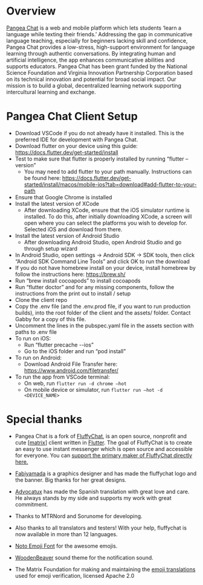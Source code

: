 # Overview

[Pangea Chat](https://pangea.chat) is a web and mobile platform which lets students ‘learn a language while texting their friends.’ Addressing the gap in communicative language teaching, especially for beginners lacking skill and confidence, Pangea Chat provides a low-stress, high-support environment for language learning through authentic conversations. By integrating human and artificial intelligence, the app enhances communicative abilities and supports educators. Pangea Chat has been grant funded by the National Science Foundation and Virginia Innovation Partnership Corporation based on its technical innovation and potential for broad social impact. Our mission is to build a global, decentralized learning network supporting intercultural learning and exchange.

# Pangea Chat Client Setup

* Download VSCode if you do not already have it installed. This is the preferred IDE for development with Pangea Chat.
* Download flutter on your device using this guide: https://docs.flutter.dev/get-started/install
* Test to make sure that flutter is properly installed by running “flutter –version”
    * You may need to add flutter to your path manually. Instructions can be found here: https://docs.flutter.dev/get-started/install/macos/mobile-ios?tab=download#add-flutter-to-your-path
* Ensure that Google Chrome is installed
* Install the latest version of XCode
    * After downloading XCode, ensure that the iOS simulator runtime is installed. To do this, after initially downloading XCode, a screen will open where you can select the platforms you wish to develop for. Selected iOS and download from there.
* Install the latest version of Android Studio
    * After downloading Android Studio, open Android Studio and go through setup wizard
* In Android Studio, open settings -> Android SDK -> SDK tools, then click “Android SDK Command Line Tools” and click OK to run the download
* If you do not have homebrew install on your device, install homebrew by follow the instructions here: https://brew.sh/
* Run “brew install cocoapods” to install cocoapods
* Run “flutter doctor” and for any missing components, follow the instructions from the print out to install / setup
* Clone the client repo
* Copy the .env file (and the .env.prod file, if you want to run production builds), into the root folder of the client and the assets/ folder. Contact Gabby for a copy of this file.
* Uncomment the lines in the pubspec.yaml file in the assets section with paths to .env file
* To run on iOS:
    * Run “flutter precache --ios”
    * Go to the iOS folder and run “pod install”
* To run on Android:
    * Download Android File Transfer here: ​​https://www.android.com/filetransfer/
* To run the app from VSCode terminal:
    * On web, run `flutter run -d chrome –hot`
    * On mobile device or simulator, run `flutter run –hot -d <DEVICE_NAME>`

# Special thanks

* Pangea Chat is a fork of [FluffyChat](https://fluffychat.im), is an open source, nonprofit and cute [[matrix](https://matrix.org)] client written in [Flutter](https://flutter.dev). The goal of FluffyChat is to create an easy to use instant messenger which is open source and accessible for everyone. You can [support the primary maker of FluffyChat directly here.](https://ko-fi.com/C1C86VN53)

* <a href="https://github.com/fabiyamada">Fabiyamada</a> is a graphics designer and has made the fluffychat logo and the banner. Big thanks for her great designs.

* <a href="https://github.com/advocatux">Advocatux</a> has made the Spanish translation with great love and care. He always stands by my side and supports my work with great commitment.

* Thanks to MTRNord and Sorunome for developing.

* Also thanks to all translators and testers! With your help, fluffychat is now available in more than 12 languages.

* <a href="https://github.com/googlefonts/noto-emoji/">Noto Emoji Font</a> for the awesome emojis.

* <a href="https://github.com/madsrh/WoodenBeaver">WoodenBeaver</a> sound theme for the notification sound.

* The Matrix Foundation for making and maintaining the [emoji translations](https://github.com/matrix-org/matrix-spec/blob/main/data-definitions/sas-emoji.json) used for emoji verification, licensed Apache 2.0
